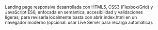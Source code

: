 Landing page responsiva desarrollada con HTML5, CSS3 (Flexbox/Grid) y JavaScript ES6, enfocada en semántica, accesibilidad y validaciones ligeras; para revisarla localmente basta con abrir index.html en un navegador moderno (opcional: usar Live Server para recarga automática).
